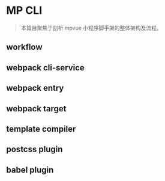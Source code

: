 # MP CLI

> 本篇目聚焦于剖析 mpvue 小程序脚手架的整体架构及流程。

## workflow

## webpack cli-service

## webpack entry

## webpack target

## template compiler

## postcss plugin

## babel plugin


